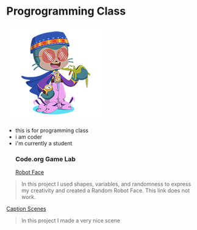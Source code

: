 # Progrogramming Class
![Octocat](https://github.com/shenoya25/programming/blob/955291cb711b01418d44066b1191dd1770db0443/resizecat.png)
- this is for programming class
- i am coder
- i'm currently a student
  ### Code.org Game Lab
  [Robot Face](https.shenoya25.github.io/robhat/)
> In this project I used shapes, variables, and randomness to express my creativity and created a Random Robot Face. This link does not work.

[Caption Scenes](https://studio.code.org/projects/gamelab/tuBf_RbpUXFZpPUQNY653U9YvZx2e89RHuztub0ppp8)
> In this project I made a very nice scene
